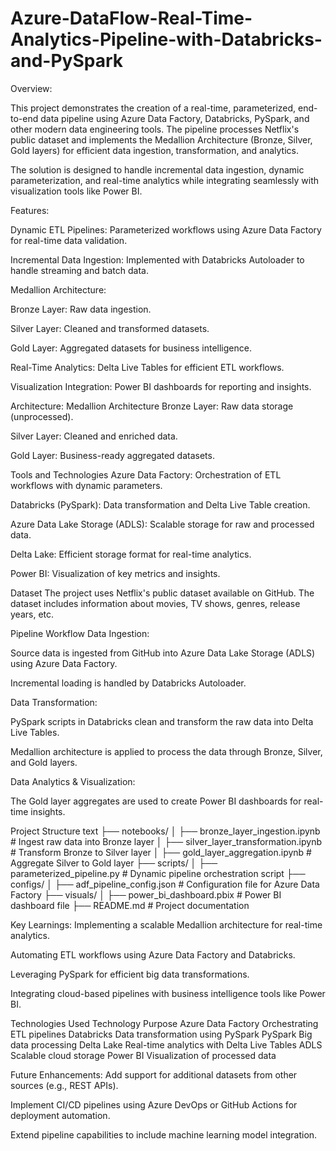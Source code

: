 # Azure-DataFlow-Real-Time-Analytics-Pipeline-with-Databricks-and-PySpark

Overview:

This project demonstrates the creation of a real-time, parameterized, end-to-end data pipeline using Azure Data Factory, Databricks, PySpark, and other modern data engineering tools. The pipeline processes Netflix's public dataset and implements the Medallion Architecture (Bronze, Silver, Gold layers) for efficient data ingestion, transformation, and analytics.

The solution is designed to handle incremental data ingestion, dynamic parameterization, and real-time analytics while integrating seamlessly with visualization tools like Power BI.

Features:

Dynamic ETL Pipelines: Parameterized workflows using Azure Data Factory for real-time data validation.

Incremental Data Ingestion: Implemented with Databricks Autoloader to handle streaming and batch data.

Medallion Architecture:

Bronze Layer: Raw data ingestion.

Silver Layer: Cleaned and transformed datasets.

Gold Layer: Aggregated datasets for business intelligence.

Real-Time Analytics: Delta Live Tables for efficient ETL workflows.

Visualization Integration: Power BI dashboards for reporting and insights.

Architecture:
Medallion Architecture
Bronze Layer: Raw data storage (unprocessed).

Silver Layer: Cleaned and enriched data.

Gold Layer: Business-ready aggregated datasets.

Tools and Technologies
Azure Data Factory: Orchestration of ETL workflows with dynamic parameters.

Databricks (PySpark): Data transformation and Delta Live Table creation.

Azure Data Lake Storage (ADLS): Scalable storage for raw and processed data.

Delta Lake: Efficient storage format for real-time analytics.

Power BI: Visualization of key metrics and insights.

Dataset
The project uses Netflix's public dataset available on GitHub. The dataset includes information about movies, TV shows, genres, release years, etc.

Pipeline Workflow
Data Ingestion:

Source data is ingested from GitHub into Azure Data Lake Storage (ADLS) using Azure Data Factory.

Incremental loading is handled by Databricks Autoloader.

Data Transformation:

PySpark scripts in Databricks clean and transform the raw data into Delta Live Tables.

Medallion architecture is applied to process the data through Bronze, Silver, and Gold layers.

Data Analytics & Visualization:

The Gold layer aggregates are used to create Power BI dashboards for real-time insights.

Project Structure
text
├── notebooks/
│   ├── bronze_layer_ingestion.ipynb    # Ingest raw data into Bronze layer
│   ├── silver_layer_transformation.ipynb # Transform Bronze to Silver layer
│   ├── gold_layer_aggregation.ipynb   # Aggregate Silver to Gold layer
├── scripts/
│   ├── parameterized_pipeline.py       # Dynamic pipeline orchestration script
├── configs/
│   ├── adf_pipeline_config.json        # Configuration file for Azure Data Factory
├── visuals/
│   ├── power_bi_dashboard.pbix         # Power BI dashboard file
├── README.md                           # Project documentation


Key Learnings:
Implementing a scalable Medallion architecture for real-time analytics.

Automating ETL workflows using Azure Data Factory and Databricks.

Leveraging PySpark for efficient big data transformations.

Integrating cloud-based pipelines with business intelligence tools like Power BI.

Technologies Used
Technology	Purpose
Azure Data Factory	Orchestrating ETL pipelines
Databricks	Data transformation using PySpark
PySpark	Big data processing
Delta Lake	Real-time analytics with Delta Live Tables
ADLS	Scalable cloud storage
Power BI	Visualization of processed data

Future Enhancements:
Add support for additional datasets from other sources (e.g., REST APIs).

Implement CI/CD pipelines using Azure DevOps or GitHub Actions for deployment automation.

Extend pipeline capabilities to include machine learning model integration.
